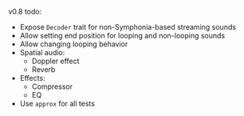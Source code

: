 v0.8 todo:

- Expose `Decoder` trait for non-Symphonia-based streaming sounds
- Allow setting end position for looping and non-looping sounds
- Allow changing looping behavior
- Spatial audio:
	- Doppler effect
	- Reverb
- Effects:
	- Compressor
	- EQ
- Use `approx` for all tests
